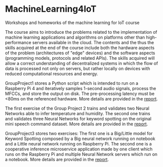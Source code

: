 # MachineLearning4IoT
Workshops and homeworks of the machine learning for IoT course

The course aims to introduce the problems related to the implementation of machine learning applications and algorithms on platforms other than high-performance servers available in the cloud.
The contents and the thus the skills acquired at the end of the course include both the hardware aspects of the problem (architectures of "edge" devices) and the software aspects (programming models, protocols and related APIs).
The skills acquired will allow a correct understanding of decentralized systems in which the flow of data is processed not only on servers, but rather locally on devices with reduced computational resources and energy.

GroupProject1 stores a Python script which is intended to run on a Raspberry Pi 4 and iteratively samples 1-second audio signals, process the MFCCs, and store the output on disk. The pre-processing latency must be <80ms on the referenced hardware.
More details are provided in the [report](https://github.com/GabrieleCuni/MachineLearning4IoT/blob/main/GroupProject1/Group18_Homework1.pdf).

The first exercise of the Group Project 2 trains and validates two Neural Networks able to infer temperature and humidity. The second one trains and validates three Neural Networks for keyword spotting on the original mini speech command dataset.
More details are provided in the [report](https://github.com/GabrieleCuni/MachineLearning4IoT/blob/main/GroupProject2/Group18_Homework2.pdf).

GroupProject3 stores two exercises: The first one is a Big/Little model for Keyword Spotting composed by a Big neural network running on notebook and a Little neural network running on Raspberry Pi. The second one is a cooperative inference microservice application made by one client which runs on the Raspberry Pi and multiple Neural Network servers which run on a notebook. 
More details are provided in the [report](https://github.com/GabrieleCuni/MachineLearning4IoT/blob/main/GroupProject3/Group18_Homework3.pdf).



